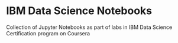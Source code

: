 # IBM Data Science Notebooks
Collection of Jupyter Notebooks as part of labs in IBM Data Science Certification program on Coursera
